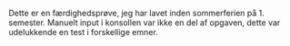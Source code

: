 Dette er en færdighedsprøve, jeg har lavet inden sommerferien på 1. semester. Manuelt input i konsollen var ikke en del af opgaven, dette var udelukkende en test i forskellige emner.
